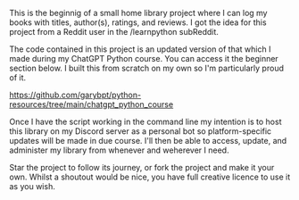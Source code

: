 This is the beginnig of a small home library project where I can log my books with titles, author(s), ratings, and reviews. I got the idea for this project from a Reddit user in the /learnpython subReddit.

The code contained in this project is an updated version of that which I made during my ChatGPT Python course. You can access it the beginner section below. I built this from scratch on my own so I'm particularly proud of it. 

https://github.com/garybpt/python-resources/tree/main/chatgpt_python_course

Once I have the script working in the command line my intention is to host this library on my Discord server as a personal bot so platform-specific updates will be made in due course. I'll then be able to access, update, and administer my library from whenever and weherever I need. 

Star the project to follow its journey, or fork the project and make it your own. Whilst a shoutout would be nice, you have full creative licence to use it as you wish. 
